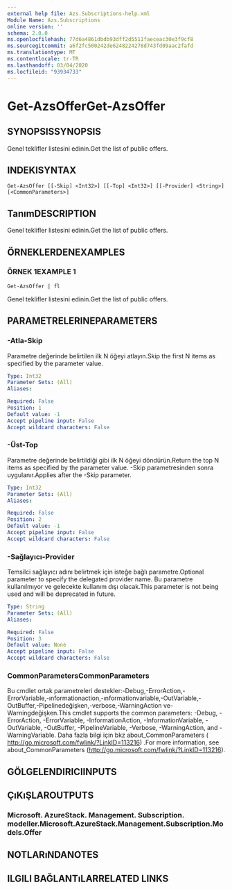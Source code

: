 ```yaml
---
external help file: Azs.Subscriptions-help.xml
Module Name: Azs.Subscriptions
online version: ''
schema: 2.0.0
ms.openlocfilehash: 77d6a4861dbdb93dff2d5511faeceac30e3f9cf8
ms.sourcegitcommit: a6f2fc500242de6248224278d743fd09aac2fafd
ms.translationtype: MT
ms.contentlocale: tr-TR
ms.lasthandoff: 03/04/2020
ms.locfileid: "93934733"
---
```

# <span data-ttu-id="23972-101">Get-AzsOffer</span><span class="sxs-lookup"><span data-stu-id="23972-101">Get-AzsOffer</span></span>

## <span data-ttu-id="23972-102">SYNOPSIS</span><span class="sxs-lookup"><span data-stu-id="23972-102">SYNOPSIS</span></span>
<span data-ttu-id="23972-103">Genel teklifler listesini edinin.</span><span class="sxs-lookup"><span data-stu-id="23972-103">Get the list of public offers.</span></span>

## <span data-ttu-id="23972-104">INDEKI</span><span class="sxs-lookup"><span data-stu-id="23972-104">SYNTAX</span></span>

```
Get-AzsOffer [[-Skip] <Int32>] [[-Top] <Int32>] [[-Provider] <String>] [<CommonParameters>]
```

## <span data-ttu-id="23972-105">Tanım</span><span class="sxs-lookup"><span data-stu-id="23972-105">DESCRIPTION</span></span>
<span data-ttu-id="23972-106">Genel teklifler listesini edinin.</span><span class="sxs-lookup"><span data-stu-id="23972-106">Get the list of public offers.</span></span>

## <span data-ttu-id="23972-107">ÖRNEKLERDEN</span><span class="sxs-lookup"><span data-stu-id="23972-107">EXAMPLES</span></span>

### <span data-ttu-id="23972-108">ÖRNEK 1</span><span class="sxs-lookup"><span data-stu-id="23972-108">EXAMPLE 1</span></span>
```
Get-AzsOffer | fl
```

<span data-ttu-id="23972-109">Genel teklifler listesini edinin.</span><span class="sxs-lookup"><span data-stu-id="23972-109">Get the list of public offers.</span></span>

## <span data-ttu-id="23972-110">PARAMETRELERINE</span><span class="sxs-lookup"><span data-stu-id="23972-110">PARAMETERS</span></span>

### <span data-ttu-id="23972-111">-Atla</span><span class="sxs-lookup"><span data-stu-id="23972-111">-Skip</span></span>
<span data-ttu-id="23972-112">Parametre değerinde belirtilen ilk N öğeyi atlayın.</span><span class="sxs-lookup"><span data-stu-id="23972-112">Skip the first N items as specified by the parameter value.</span></span>

```yaml
Type: Int32
Parameter Sets: (All)
Aliases:

Required: False
Position: 1
Default value: -1
Accept pipeline input: False
Accept wildcard characters: False
```

### <span data-ttu-id="23972-113">-Üst</span><span class="sxs-lookup"><span data-stu-id="23972-113">-Top</span></span>
<span data-ttu-id="23972-114">Parametre değerinde belirtildiği gibi ilk N öğeyi döndürün.</span><span class="sxs-lookup"><span data-stu-id="23972-114">Return the top N items as specified by the parameter value.</span></span>
<span data-ttu-id="23972-115">-Skip parametresinden sonra uygulanır.</span><span class="sxs-lookup"><span data-stu-id="23972-115">Applies after the -Skip parameter.</span></span>

```yaml
Type: Int32
Parameter Sets: (All)
Aliases:

Required: False
Position: 2
Default value: -1
Accept pipeline input: False
Accept wildcard characters: False
```

### <span data-ttu-id="23972-116">-Sağlayıcı</span><span class="sxs-lookup"><span data-stu-id="23972-116">-Provider</span></span>
<span data-ttu-id="23972-117">Temsilci sağlayıcı adını belirtmek için isteğe bağlı parametre.</span><span class="sxs-lookup"><span data-stu-id="23972-117">Optional parameter to specify the delegated provider name.</span></span> <span data-ttu-id="23972-118">Bu parametre kullanılmıyor ve gelecekte kullanım dışı olacak.</span><span class="sxs-lookup"><span data-stu-id="23972-118">This parameter is not being used and will be deprecated in future.</span></span>

```yaml
Type: String
Parameter Sets: (All)
Aliases:

Required: False
Position: 3
Default value: None
Accept pipeline input: False
Accept wildcard characters: False
```

### <span data-ttu-id="23972-119">CommonParameters</span><span class="sxs-lookup"><span data-stu-id="23972-119">CommonParameters</span></span>
<span data-ttu-id="23972-120">Bu cmdlet ortak parametreleri destekler:-Debug,-ErrorAction,-ErrorVariable,-ınformationaction,-ınformationvariable,-OutVariable,-OutBuffer,-Pipelinedeğişken,-verbose,-WarningAction ve-Warningdeğişken.</span><span class="sxs-lookup"><span data-stu-id="23972-120">This cmdlet supports the common parameters: -Debug, -ErrorAction, -ErrorVariable, -InformationAction, -InformationVariable, -OutVariable, -OutBuffer, -PipelineVariable, -Verbose, -WarningAction, and -WarningVariable.</span></span> <span data-ttu-id="23972-121">Daha fazla bilgi için bkz about_CommonParameters ( http://go.microsoft.com/fwlink/?LinkID=113216) .</span><span class="sxs-lookup"><span data-stu-id="23972-121">For more information, see about_CommonParameters (http://go.microsoft.com/fwlink/?LinkID=113216).</span></span>

## <span data-ttu-id="23972-122">GÖLGELENDIRICI</span><span class="sxs-lookup"><span data-stu-id="23972-122">INPUTS</span></span>

## <span data-ttu-id="23972-123">ÇıKıŞLAR</span><span class="sxs-lookup"><span data-stu-id="23972-123">OUTPUTS</span></span>

### <span data-ttu-id="23972-124">Microsoft. AzureStack. Management. Subscription. modeller.</span><span class="sxs-lookup"><span data-stu-id="23972-124">Microsoft.AzureStack.Management.Subscription.Models.Offer</span></span>

## <span data-ttu-id="23972-125">NOTLARıNDA</span><span class="sxs-lookup"><span data-stu-id="23972-125">NOTES</span></span>

## <span data-ttu-id="23972-126">ILGILI BAĞLANTıLAR</span><span class="sxs-lookup"><span data-stu-id="23972-126">RELATED LINKS</span></span>
